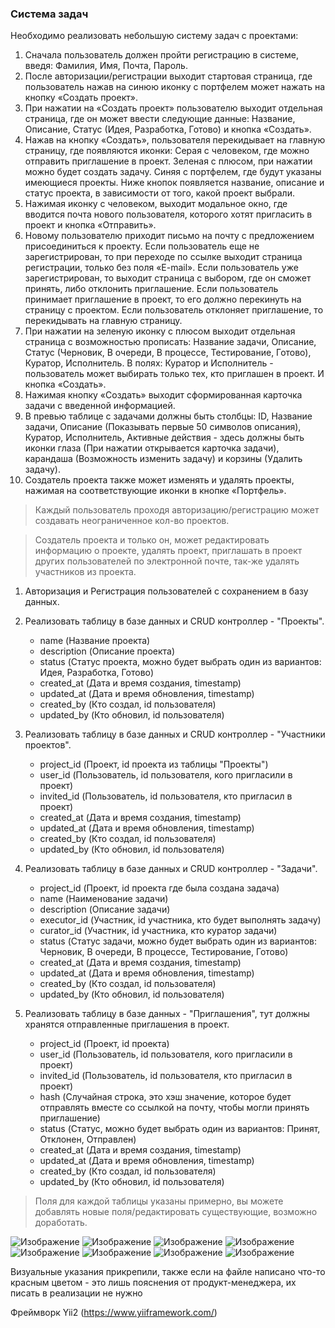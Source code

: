 ### Система задач

Необходимо реализовать небольшую систему задач с проектами:

1. Сначала пользователь должен пройти регистрацию в системе, введя: Фамилия, Имя, Почта, Пароль.
2. После авторизации/регистрации выходит стартовая страница, где пользователь нажав на синюю иконку с портфелем может нажать на кнопку «Создать проект».
3. При нажатии на «Создать проект» пользователю выходит отдельная страница, где он может ввести следующие данные: Название, Описание, Статус (Идея, Разработка, Готово) и кнопка «Создать».
4. Нажав на кнопку «Создать», пользователя перекидывает на главную страницу, где появляются иконки: Серая с человеком, где можно отправить приглашение в проект. Зеленая с плюсом, при нажатии можно будет создать задачу. Синяя с портфелем, где будут указаны имеющиеся проекты. Ниже кнопок появляется название, описание и статус проекта, в зависимости от того, какой проект выбрали.
5. Нажимая иконку с человеком, выходит модальное окно, где вводится почта нового пользователя, которого хотят пригласить в проект и кнопка «Отправить».
6. Новому пользователю приходит письмо на почту с предложением присоединиться к проекту. Если пользователь еще не зарегистрирован, то при переходе по ссылке выходит страница регистрации, только без поля «E-mail». Если пользователь уже зарегистрирован, то выходит страница с выбором, где он сможет принять, либо отклонить приглашение. Если пользователь принимает приглашение в проект, то его должно перекинуть на страницу с проектом. Если пользователь отклоняет приглашение, то перекидывать на главную страницу.
7. При нажатии на зеленую иконку с плюсом выходит отдельная страница с возможностью прописать: Название задачи, Описание, Статус (Черновик, В очереди, В процессе, Тестирование, Готово), Куратор, Исполнитель. В полях: Куратор и Исполнитель - пользователь может выбирать только тех, кто приглашен в проект. И кнопка «Создать».
8. Нажимая кнопку «Создать» выходит сформированная карточка задачи с введенной информацией.
9. В превью таблице с задачами должны быть столбцы: ID, Название задачи, Описание (Показывать первые 50 символов описания), Куратор, Исполнитель, Активные действия - здесь должны быть иконки глаза (При нажатии открывается карточка задачи), карандаша (Возможность изменить задачу) и корзины (Удалить задачу).
10. Создатель проекта также может изменять и удалять проекты, нажимая на соответствующие иконки в кнопке «Портфель».

> Каждый пользователь проходя авторизацию/регистрацию может создавать неограниченное кол-во проектов.

> Создатель проекта и только он, может редактировать информацию о проекте, удалять проект, приглашать в проект других пользователей по электронной почте, так-же удалять участников из проекта.

1. Авторизация и Регистрация пользователей с сохранением в базу данных.

2. Реализовать таблицу в базе данных и CRUD контроллер - "Проекты".
   - name (Название проекта)
   - description (Описание проекта)
   - status (Статус проекта, можно будет выбрать один из вариантов: Идея, Разработка, Готово)
   - created_at (Дата и время создания, timestamp)
   - updated_at (Дата и время обновления, timestamp)
   - created_by (Кто создал, id пользователя)
   - updated_by (Кто обновил, id пользователя)

3. Реализовать таблицу в базе данных и CRUD контроллер - "Участники проектов".
   - project_id (Проект, id проекта из таблицы "Проекты")
   - user_id (Пользователь, id пользователя, кого пригласили в проект)
   - invited_id (Пользователь, id пользователя, кто пригласил в проект)
   - created_at (Дата и время создания, timestamp)
   - updated_at (Дата и время обновления, timestamp)
   - created_by (Кто создал, id пользователя)
   - updated_by (Кто обновил, id пользователя)

4. Реализовать таблицу в базе данных и CRUD контроллер - "Задачи".
   - project_id (Проект, id проекта где была создана задача)
   - name (Наименование задачи)
   - description (Описание задачи)
   - executor_id (Участник, id участника, кто будет выполнять задачу)
   - curator_id (Участник, id участника, кто куратор задачи)
   - status (Статус задачи, можно будет выбрать один из вариантов: Черновик, В очереди, В процессе, Тестирование, Готово)
   - created_at (Дата и время создания, timestamp)
   - updated_at (Дата и время обновления, timestamp)
   - created_by (Кто создал, id пользователя)
   - updated_by (Кто обновил, id пользователя)

5. Реализовать таблицу в базе данных - "Приглашения", тут должны хранятся отправленные приглашения в проект.
   - project_id (Проект, id проекта)
   - user_id (Пользователь, id пользователя, кого пригласили в проект)
   - invited_id (Пользователь, id пользователя, кто пригласил в проект)
   - hash (Случайная строка, это хэш значение, которое будет отправлять вместе со ссылкой на почту, чтобы могли принять приглашение)
   - status (Статус, можно будет выбрать один из вариантов: Принят, Отклонен, Отправлен)
   - created_at (Дата и время создания, timestamp)
   - updated_at (Дата и время обновления, timestamp)
   - created_by (Кто создал, id пользователя)
   - updated_by (Кто обновил, id пользователя)

> Поля для каждой таблицы указаны примерно, вы можете добавлять новые поля/редактировать существующие, возможно доработать.

![Изображение](_0.jpg)
![Изображение](_1.jpg)
![Изображение](_2.jpg)
![Изображение](_3.jpg)
![Изображение](_4.jpg)
![Изображение](_5.jpg)
![Изображение](_6.jpg)
![Изображение](_7.jpg)

Визуальные указания прикрепили, также если на файле написано что-то красным цветом - это лишь пояснения от продукт-менеджера, их писать в реализации не нужно

Фреймворк Yii2 (https://www.yiiframework.com/)
